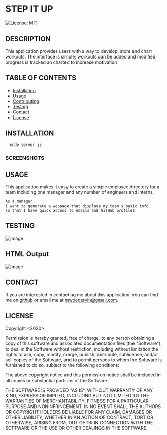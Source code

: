 # STEP IT UP

  [![License: MIT](https://img.shields.io/badge/License-MIT-yellow.svg)](https://opensource.org/licenses/MIT)

  ## DESCRIPTION
  This application provides users with a way to develop, store and chart workouts. The interface is simple; workouts can be added and modified; progress is tracked an charted to increase motivation

  ## TABLE OF CONTENTS

  - [Installation](#installation)
  - [Usage](#usage)
  - [Contributing](#contributing)
  - [Testing](#testing)
  - [Contact](#contact)
  - [License](#license)

  ## INSTALLATION
```bash
  node server.js
```

  ### SCREENSHOTS
  


  ## USAGE
  This application makes it easy to create a simple employee directory for a team including one manager and any number of engineers and interns. 

  ```
  As a manager
  I want to generate a webpage that displays my team's basic info
  so that I have quick access to emails and GitHub profiles
  ```

  ## TESTING

  ![image](https://user-images.githubusercontent.com/65414966/91648521-c7d54d80-ea36-11ea-8cc3-15631985cc89.png)

  ## HTML Output
  ![image](https://user-images.githubusercontent.com/65414966/91648544-01a65400-ea37-11ea-8b20-e55b90bc165b.png)

  ## CONTACT
  If you are interested in contacting me about this application, you can find me on [github](https://github.com/mwoodervin) or email me at mwoodervin@gmail.com.

  ## LICENSE
  Copyright <2020> <COPYRIGHT Mary W. Ervin>

Permission is hereby granted, free of charge, to any person obtaining a copy of this software and associated documentation files (the "Software"), to deal in the Software without restriction, including without limitation the rights to use, copy, modify, merge, publish, distribute, sublicense, and/or sell copies of the Software, and to permit persons to whom the Software is furnished to do so, subject to the following conditions:

The above copyright notice and this permission notice shall be included in all copies or substantial portions of the Software.

THE SOFTWARE IS PROVIDED "AS IS", WITHOUT WARRANTY OF ANY KIND, EXPRESS OR IMPLIED, INCLUDING BUT NOT LIMITED TO THE WARRANTIES OF MERCHANTABILITY, FITNESS FOR A PARTICULAR PURPOSE AND NONINFRINGEMENT. IN NO EVENT SHALL THE AUTHORS OR COPYRIGHT HOLDERS BE LIABLE FOR ANY CLAIM, DAMAGES OR OTHER LIABILITY, WHETHER IN AN ACTION OF CONTRACT, TORT OR OTHERWISE, ARISING FROM, OUT OF OR IN CONNECTION WITH THE SOFTWARE OR THE USE OR OTHER DEALINGS IN THE SOFTWARE.

